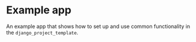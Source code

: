# Example app

An example app that shows how to set up and use common functionality in the `django_project_template`.
